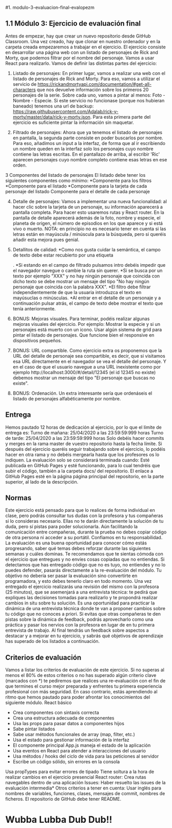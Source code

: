 #1. modulo-3-evaluacion-final-evalopezm

## 1.1 Módulo 3: Ejercicio de evaluación final

Antes de empezar, hay que crear un nuevo repositorio desde GitHub Classroom. Una vez creado, hay que clonar en nuestro ordenador y en la carpeta creada empezaremos a trabajar en el ejercicio.
El ejercicio consiste en desarrollar una página web con un listado de personajes de Rick and Morty, que podemos filtrar por el nombre del personaje. Vamos a usar React para realizarlo.
Vamos de definir las distintas partes del ejercicio:

1. Listado de personajes: En primer lugar, vamos a realizar una web con el listado de personajes de Rick and Morty. Para eso, vamos a utilizar el servicio de https://rickandmortyapi.com/documentation/#get-all-characters que nos devuelve información sobre los primeros 20 personajes de la serie. Sobre cada uno, vamos a pintar al menos:
Foto - Nombre - Especie. Si este servicio no funcionase (porque nos hubieran baneado) tenemos una url de backup: https://raw.githubusercontent.com/Adalab/rick-y-morty/master/data/rick-y-morty.json.
Para esta primera parte del ejercicio es suficiente pintar la información sin maquetar.

2. Filtrado de personajes: Ahora que ya tenemos el listado de personajes en pantalla, la segunda parte consiste en poder buscarlos por nombre. Para eso, añadimos un input a la interfaz, de forma que al ir escribiendo un nombre queden en la interfaz solo los personajes cuyo nombre contiene las letras escritas. En el pantallazo de arriba, al escribir 'Ric' aparecen personajes cuyo nombre completo contiene esas letras en ese orden.

3 Componentes del listado de personajes El listado debe tener los siguientes componentes como mínimo:
  *Componente para los filtros
  *Componente para el listado
  *Componente para la tarjeta de cada personaje del listado Componente para el detalle de cada personaje

4. Detalle de personajes: Vamos a implementar una nueva funcionalidad: al hacer clic sobre la tarjeta de un personaje, su información aparecerá a pantalla completa. Para hacer esto usaremos rutas y React router. En la pantalla de detalle aparecerá además de la foto, nombre y especie, el planeta de origen, el número de episodios en los que aparece y si está vivo o muerto.
 NOTA: en principio no es necesario tener en cuenta si las letras están en mayúscula / minúscula para la búsqueda, pero si queréis añadir esta mejora pues genial.

5. Detallitos de calidad: 
  *Como nos gusta cuidar la semántica, el campo de texto debe estar recubierto por una etiqueta <form />.
  *Si estando en el campo de filtrado pulsamos intro debéis impedir que el navegador navegue o cambie la ruta sin querer.
  *Si se busca por un texto por ejemplo "XXX" y no hay ningún personaje que coincida con dicho texto se debe mostrar un mensaje del tipo "No hay ningún personaje que coincida con la palabra XXX".
  *El filtro debe filtrar independientemente de que la usuaria introduzca el texto en mayúsuclas o minúsculas.
  *Al entrar en el detalle de un personaje y a continuación pulsar atrás, el campo de texto debe mostrar el texto que tenía anteriormente.

6. BONUS: Mejoras visuales. Para terminar, podéis realizar algunas mejoras visuales del ejercicio. Por ejemplo: Mostrar la especie y si un personajes está muerto con un icono. Usar algún sistema de grid para pintar el listado de personajes. Que funcione bien el responsive en dispositivos pequeños.

7. BONUS: URL compartible. Como ejercicio extra os proponemos que la URL del detalle de personaje sea compartible, es decir, que si visitamos esa URL directamente en el navegador se vea el detalle del personaje.
Y en el caso de que el usuario navegue a una URL inexistente como por ejemplo http://localhost:3000/#/detail/12345 (el id 12345 no existe) debemos mostrar un mensaje del tipo "El personaje que buscas no existe".

8. BONUS: Ordenación. Un extra interesante sería que ordenáseis el listado de personajes alfabéticamente por nombre.

## Entrega
Hemos pautado 12 horas de dedicación al ejercicio, por lo que el límite de entrega es: Turno de mañana: 25/04/2020 a las 23:59:59:999 horas Turno de tarde: 25/04/2020 a las 23:59:59:999 horas
Solo debéis hacer commits y merges en la rama master de vuestro repositorio hasta la fecha límite. Si después del ejercicio queréis seguir trabajando sobre el ejercicio, lo podéis hacer en otra rama y no debéis mergearla hasta que los profesores os lo indiquen.
La evaluación solo se considerará terminada cuando: Esté publicada en GitHub Pages y esté funcionando, para lo cual tendréis que subir el código, también a la carpeta docs/ del repositorio.
El enlace a GitHub Pages esté en la página página principal del repositorio, en la parte superior, al lado de la descripción.

## Normas
Este ejercicio está pensado para que lo realices de forma individual en clase, pero podrás consultar tus dudas con la profesora y tus compañeras si lo consideras necesario. Ellas no te darán directamente la solución de tu duda, pero sí pistas para poder solucionarla. Aún facilitando la comunicación entre compañeras, durante la prueba no debes copiar código de otra persona ni acceder a su portátil. Confiamos en tu responsabilidad.
La evaluación es una buena oportunidad para conocer cómo estás progresando, saber qué temas debes reforzar durante las siguientes semanas y cuáles dominas. Te recomendamos que te sientas cómoda con el ejercicio que entregues y no envíes cosas copiadas que no entiendas.
Si detectamos que has entregado código que no es tuyo, no entiendes y no lo puedes defender, pasarás directamente a la re-evaluación del módulo. Tu objetivo no debería ser pasar la evaluación sino convertirte en programadora, y esto debes tenerlo claro en todo momento.
Una vez entregado el ejercicio realizarás una revisión del mismo con la profesora (25 minutos), que se asemenjará a una entrevista técnica: te pedirá que expliques las decisiones tomadas para realizarlo y te propondrá realizar cambios in situ sobre tu solución.
Es una oportunidad para practicar la dinámica de una entrevista técnica donde te van a proponer cambios sobre tu código que no conoces a priori. Si evitas que otras compañeras te den pistas sobre la dinámica de feedback, podrás aprovecharlo como una práctica y pasar los nervios con la profesora en lugar de en tu primera entrevista de trabajo.
Al final tendrás un feedback sobre aspectos a destacar y a mejorar en tu ejercicio, y sabrás qué objetivos de aprendizaje has superado de los listados a continuación.

## Criterios de evaluación
Vamos a listar los criterios de evaluación de este ejercicio. Si no superas al menos el 80% de estos criterios o no has superado algún criterio clave (marcados con *) te pediremos que realices una re-evaluación con el fin de que termines el curso mejor preparada y enfrentes tu primera experiencia profesional con más seguridad. En caso contrario, estás aprendiendo al ritmo que hemos pautado para poder afrontar los conocimientos del siguiente módulo.
React básico
* Crea componentes con sintaxis correcta 
* Crea una estructura adecuada de componentes 
* Usa las props para pasar datos a componentes hijos 
* Sabe pintar listados 
* Sabe usar métodos funcionales de array (map, filter, etc.) 
* Usa el estado para gestionar información de la interfaz 
* El componente principal App.js maneja el estado de la aplicación 
* Usa eventos en React para atender a interacciones del usuario 
* Usa métodos / hooks del ciclo de vida para las peticiones al servidor
* Escribe un código sólido, sin errores en la consola 

Usa propTypes para evitar errores de tipado
Tiene soltura a la hora de realizar cambios en el ejercicio presencial
React router: Crea rutas navegables dentro de una aplicación
Issues: Haber resuelto las issues de la evaluación intermedia*
Otros criterios a tener en cuenta: Usar inglés para nombres de variables, funciones, clases, mensajes de commit, nombres de ficheros. El repositorio de GitHub debe tener README.

# Wubba Lubba Dub Dub!!
 
